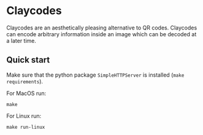 # Claycodes

Claycodes are an aesthetically pleasing alternative to QR codes. Claycodes can encode arbitrary information inside an image which can be decoded at a later time.

## Quick start

Make sure that the python package `SimpleHTTPServer` is installed (`make requirements`).

For MacOS run:
```
make
```

For Linux run:
```
make run-linux 
```
